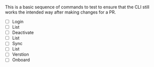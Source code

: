 This is a basic sequence of commands to test to ensure that the CLI still works the intended way after making changes for a PR. 

- [ ] Login
- [ ] List
- [ ] Deactivate
- [ ] List
- [ ] Sync
- [ ] List
- [ ] Verstion
- [ ] Onboard
